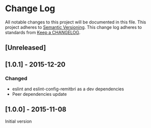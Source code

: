 # Change Log
All notable changes to this project will be documented in this file.
This project adheres to [Semantic Versioning](http://semver.org/).
This change log adheres to standards from [Keep a CHANGELOG](http://keepachangelog.com).

## [Unreleased]


## [1.0.1] - 2015-12-20
### Changed
- eslint and eslint-config-remitbri as a dev dependencies
- Peer dependencies update


## [1.0.0] - 2015-11-08
Initial version

